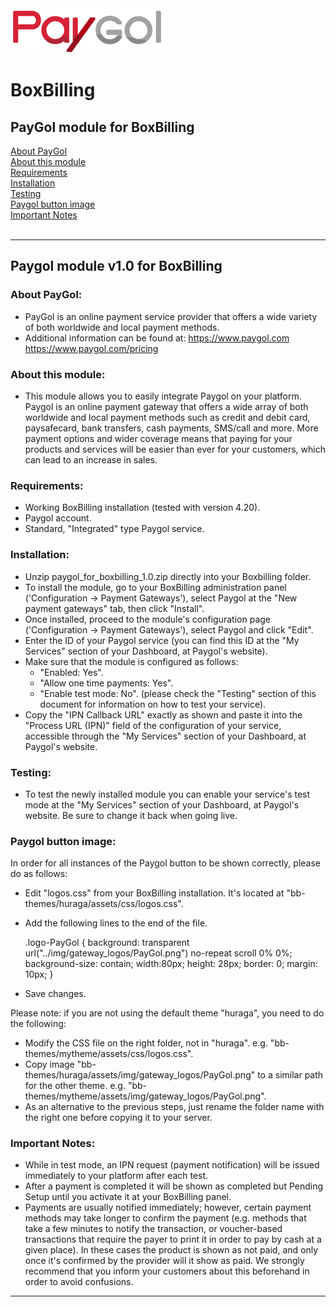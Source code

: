 <img src="paygol_logo.png" alt="PayPal - BoxBilling" />


# BoxBilling


## PayGol module for BoxBilling<br>
[About PayGol](#about-paygol) <br>
[About this module](#about-this-module) <br>
[Requirements](#requirements) <br>
[Installation](#installation) <br>
[Testing](#testing) <br>
[Paygol button image](#paygol-button-image) <br>
[Important Notes](#important-notes) <br><br>

---

## Paygol module v1.0 for BoxBilling

### About PayGol:

- PayGol is an online payment service provider that offers a wide variety of both worldwide and local payment methods.
- Additional information can be found at:
  https://www.paygol.com  <br>
  https://www.paygol.com/pricing
  
### About this module:

- This module allows you to easily integrate Paygol on your platform. 
  Paygol is an online payment gateway that offers a wide array of both worldwide and local payment methods such as credit and debit card, paysafecard, bank transfers, cash payments, SMS/call and more. More payment options and wider coverage means that paying for your products and services will be easier than ever for your customers, which can lead to an increase in sales.
    

### Requirements:

- Working BoxBilling installation (tested with version 4.20).
- Paygol account.
- Standard, "Integrated" type Paygol service.
  
  
### Installation:

- Unzip paygol_for_boxbilling_1.0.zip directly into your Boxbilling folder.
- To install the module, go to your BoxBilling administration panel ('Configuration -> Payment Gateways'), select Paygol at the "New payment gateways" tab, then click "Install".
- Once installed, proceed to the module's configuration page ('Configuration -> Payment Gateways'), select Paygol and click "Edit".
- Enter the ID of your Paygol service (you can find this ID at the "My Services" section of your Dashboard, at Paygol's website).
- Make sure that the module is configured as follows:
	- "Enabled: Yes".
	- "Allow one time payments: Yes".
	- "Enable test mode: No". (please check the "Testing" section of this document for information on how to test your service).
- Copy the "IPN Callback URL" exactly as shown and paste it into the "Process URL (IPN)" field of the configuration of your service, accessible through
  the "My Services" section of your Dashboard, at Paygol's website.

	

### Testing:

- To test the newly installed module you can enable your service's test mode at the "My Services" section of your Dashboard, at Paygol's website. 
  Be sure to change it back when going live.
  
### Paygol button image:

In order for all instances of the Paygol button to be shown correctly, please do as follows:
- Edit "logos.css" from your BoxBilling installation. It's located at "bb-themes/huraga/assets/css/logos.css".
- Add the following lines to the end of the file.
  
  .logo-PayGol
	{
		background: transparent url("../img/gateway_logos/PayGol.png") no-repeat scroll 0% 0%;
		background-size: contain;
		width:80px;
		height: 28px;
		border: 0;
		margin: 10px;
	}
- Save changes.

Please note: if you are not using the default theme "huraga", you need to do the following:
- Modify the CSS file on the right folder, not in "huraga".
  e.g. "bb-themes/mytheme/assets/css/logos.css".
- Copy image "bb-themes/huraga/assets/img/gateway_logos/PayGol.png" to a similar path for the other theme.
  e.g. "bb-themes/mytheme/assets/img/gateway_logos/PayGol.png".
- As an alternative to the previous steps, just rename the folder name with the right one before copying it to your server.
 
### Important Notes:

- While in test mode, an IPN request (payment notification) will be issued immediately to your platform after each test.
- After a payment is completed it will be shown as completed but Pending Setup until you activate it at your BoxBilling panel.
- Payments are usually notified immediately; however, certain payment methods may take longer to confirm the payment 
  (e.g. methods that take a few minutes to notify the transaction, or voucher-based transactions that require the payer 
  to print it in order to pay by cash at a given place). In these cases the product is shown as not paid, and only 
  once it's confirmed by the provider will it show as paid. We strongly recommend that you inform your customers about this 
  beforehand in order to avoid confusions.
	

---
<br>

